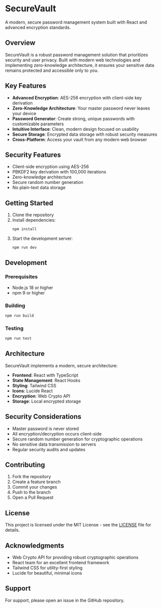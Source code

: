 # SecureVault

A modern, secure password management system built with React and advanced encryption standards.

## Overview

SecureVault is a robust password management solution that prioritizes security and user privacy. Built with modern web technologies and implementing zero-knowledge architecture, it ensures your sensitive data remains protected and accessible only to you.

## Key Features

- **Advanced Encryption**: AES-256 encryption with client-side key derivation
- **Zero-Knowledge Architecture**: Your master password never leaves your device
- **Password Generator**: Create strong, unique passwords with customizable parameters
- **Intuitive Interface**: Clean, modern design focused on usability
- **Secure Storage**: Encrypted data storage with robust security measures
- **Cross-Platform**: Access your vault from any modern web browser

## Security Features

- Client-side encryption using AES-256
- PBKDF2 key derivation with 100,000 iterations
- Zero-knowledge architecture
- Secure random number generation
- No plain-text data storage

## Getting Started

1. Clone the repository
2. Install dependencies:
   ```bash
   npm install
   ```
3. Start the development server:
   ```bash
   npm run dev
   ```

## Development

### Prerequisites

- Node.js 18 or higher
- npm 9 or higher

### Building

```bash
npm run build
```

### Testing

```bash
npm run test
```

## Architecture

SecureVault implements a modern, secure architecture:

- **Frontend**: React with TypeScript
- **State Management**: React Hooks
- **Styling**: Tailwind CSS
- **Icons**: Lucide React
- **Encryption**: Web Crypto API
- **Storage**: Local encrypted storage

## Security Considerations

- Master password is never stored
- All encryption/decryption occurs client-side
- Secure random number generation for cryptographic operations
- No sensitive data transmission to servers
- Regular security audits and updates

## Contributing

1. Fork the repository
2. Create a feature branch
3. Commit your changes
4. Push to the branch
5. Open a Pull Request

## License

This project is licensed under the MIT License - see the [LICENSE](LICENSE) file for details.

## Acknowledgments

- Web Crypto API for providing robust cryptographic operations
- React team for an excellent frontend framework
- Tailwind CSS for utility-first styling
- Lucide for beautiful, minimal icons

## Support

For support, please open an issue in the GitHub repository.